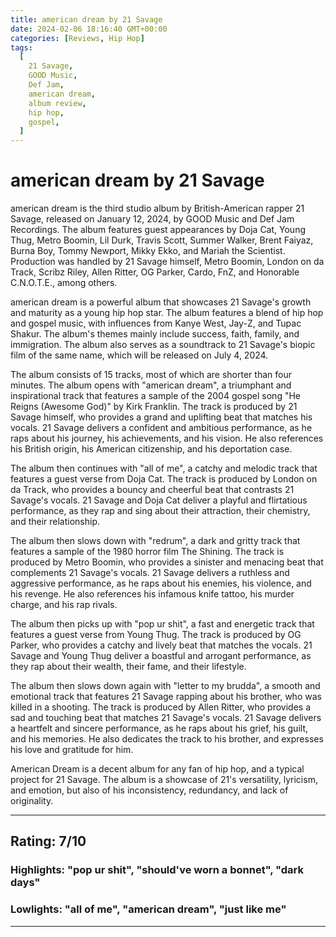 ```yaml
---
title: american dream by 21 Savage
date: 2024-02-06 18:16:40 GMT+00:00
categories: [Reviews, Hip Hop]
tags:
  [
    21 Savage,
    GOOD Music,
    Def Jam,
    american dream,
    album review,
    hip hop,
    gospel,
  ]
---
```


# american dream by 21 Savage

american dream is the third studio album by British-American rapper 21 Savage, released on January 12, 2024, by GOOD Music and Def Jam Recordings. The album features guest appearances by Doja Cat, Young Thug, Metro Boomin, Lil Durk, Travis Scott, Summer Walker, Brent Faiyaz, Burna Boy, Tommy Newport, Mikky Ekko, and Mariah the Scientist. Production was handled by 21 Savage himself, Metro Boomin, London on da Track, Scribz Riley, Allen Ritter, OG Parker, Cardo, FnZ, and Honorable C.N.O.T.E., among others.

american dream is a powerful album that showcases 21 Savage's growth and maturity as a young hip hop star. The album features a blend of hip hop and gospel music, with influences from Kanye West, Jay-Z, and Tupac Shakur. The album's themes mainly include success, faith, family, and immigration. The album also serves as a soundtrack to 21 Savage's biopic film of the same name, which will be released on July 4, 2024.

The album consists of 15 tracks, most of which are shorter than four minutes. The album opens with "american dream", a triumphant and inspirational track that features a sample of the 2004 gospel song "He Reigns (Awesome God)" by Kirk Franklin. The track is produced by 21 Savage himself, who provides a grand and uplifting beat that matches his vocals. 21 Savage delivers a confident and ambitious performance, as he raps about his journey, his achievements, and his vision. He also references his British origin, his American citizenship, and his deportation case.

The album then continues with "all of me", a catchy and melodic track that features a guest verse from Doja Cat. The track is produced by London on da Track, who provides a bouncy and cheerful beat that contrasts 21 Savage's vocals. 21 Savage and Doja Cat deliver a playful and flirtatious performance, as they rap and sing about their attraction, their chemistry, and their relationship.

The album then slows down with "redrum", a dark and gritty track that features a sample of the 1980 horror film The Shining. The track is produced by Metro Boomin, who provides a sinister and menacing beat that complements 21 Savage's vocals. 21 Savage delivers a ruthless and aggressive performance, as he raps about his enemies, his violence, and his revenge. He also references his infamous knife tattoo, his murder charge, and his rap rivals.

The album then picks up with "pop ur shit", a fast and energetic track that features a guest verse from Young Thug. The track is produced by OG Parker, who provides a catchy and lively beat that matches the vocals. 21 Savage and Young Thug deliver a boastful and arrogant performance, as they rap about their wealth, their fame, and their lifestyle.

The album then slows down again with "letter to my brudda", a smooth and emotional track that features 21 Savage rapping about his brother, who was killed in a shooting. The track is produced by Allen Ritter, who provides a sad and touching beat that matches 21 Savage's vocals. 21 Savage delivers a heartfelt and sincere performance, as he raps about his grief, his guilt, and his memories. He also dedicates the track to his brother, and expresses his love and gratitude for him.

American Dream is a decent album for any fan of hip hop, and a typical project for 21 Savage. The album is a showcase of 21's versatility, lyricism, and emotion, but also of his inconsistency, redundancy, and lack of originality.

---

## Rating: 7/10

### Highlights: "pop ur shit", "should've worn a bonnet", "dark days"

### Lowlights: "all of me", "american dream", "just like me"

---
